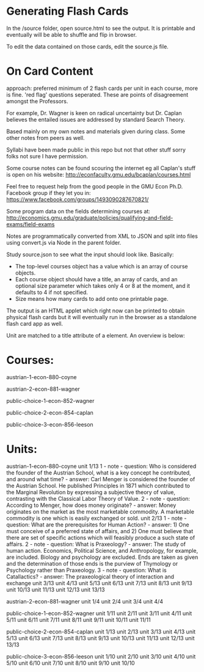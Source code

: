 # Generating Flash Cards
In the /source folder, open source.html to see the output. It is printable and eventually will be able to shuffle and flip in browser.

To edit the data contained on those cards, edit the source.js file.

# On Card Content

approach: preferred minimum of 2 flash cards per unit in each course, more is fine.
'red flag' questions seperated. These are points of disagreement amongst the Professors.

For example, Dr. Wagner is keen on radical uncertainty but Dr. Caplan believes the entailed issues are addressed by standard Search Theory.

Based mainly on my own notes and materials given during class. Some other notes from peers as well.

Syllabi have been made public in this repo but not that other stuff sorry folks not sure I have permission.

Some course notes can be found scouring the internet eg all Caplan's stuff is open on his website: http://econfaculty.gmu.edu/bcaplan/courses.html

Feel free to request help from the good people in the GMU Econ Ph.D. Facebook group if they let you in: https://www.facebook.com/groups/1493090287670821/

Some program data on the fields determining courses at: http://economics.gmu.edu/graduate/policies/qualifying-and-field-exams/field-exams

Notes are programmatically converted from XML to JSON and split into files using convert.js via Node in the parent folder.

Study source.json to see what the input should look like. Basically:
  - The top-level courses object has a value which is an array of course objects.
  - Each course object should have a title, an array of cards, and an optional size parameter which takes only 4 or 8 at the moment, and it defaults to 4 if not specified.
  - Size means how many cards to add onto one printable page.

The output is an HTML applet which right now can be printed to obtain physical flash cards but it will eventually run in the browser as a standalone flash card app as well.

Unit are matched to a title attribute of a <card /> element. An overview is below:


# Courses:

austrian-1-econ-880-coyne

austrian-2-econ-881-wagner

public-choice-1-econ-852-wagner

public-choice-2-econ-854-caplan

public-choice-3-econ-856-leeson


# Units:

austrian-1-econ-880-coyne
  unit 1/13
    1 - note
      - question: Who is considered the founder of the Austrian School, what is a key concept he contributed, and around what time?
      - answer: Carl Menger is considered the founder of the Austrian School. He published Principles in 1871 which contributed to the Marginal Revolution by expressing a subjective theory of value, contrasting with the Classical Labor Theory of Value.
    2 - note
      - question: According to Menger, how does money originate?
      - answer: Money originates on the market as the most marketable commodity. A marketable commodity is one which is easily exchanged or sold.
  unit 2/13
    1 - note
      - question: What are the prerequisites for Human Action?
      - answer: 1) One must conceive of a preferred state of affairs, and 2) One must believe that there are set of specific actions which will feasibly produce a such state of affairs.
    2 - note
      - question: What is Praxeology?
      - answer: The study of human action. Economics, Political Science, and Anthropology, for example, are included. Biology and psychology are excluded. Ends are taken as given and the determination of those ends is the purview of Thymology or Psychology rather than Praxeology.
    3 - note
      - question: What is Catallactics?
      - answer: The praxeological theory of interaction and exchange
  unit 3/13
  unit 4/13
  unit 5/13
  unit 6/13
  unit 7/13
  unit 8/13
  unit 9/13
  unit 10/13
  unit 11/13
  unit 12/13
  unit 13/13

austrian-2-econ-881-wagner
  unit 1/4
  unit 2/4
  unit 3/4
  unit 4/4

public-choice-1-econ-852-wagner
  unit 1/11
  unit 2/11
  unit 3/11
  unit 4/11
  unit 5/11
  unit 6/11
  unit 7/11
  unit 8/11
  unit 9/11
  unit 10/11
  unit 11/11

public-choice-2-econ-854-caplan
  unit 1/13
  unit 2/13
  unit 3/13
  unit 4/13
  unit 5/13
  unit 6/13
  unit 7/13
  unit 8/13
  unit 9/13
  unit 10/13
  unit 11/13
  unit 12/13
  unit 13/13

public-choice-3-econ-856-leeson
  unit 1/10
  unit 2/10
  unit 3/10
  unit 4/10
  unit 5/10
  unit 6/10
  unit 7/10
  unit 8/10
  unit 9/10
  unit 10/10
